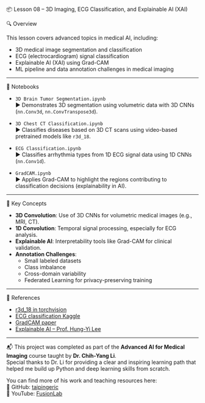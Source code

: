 📦 Lesson 08 – 3D Imaging, ECG Classification, and Explainable AI (XAI)

🔍 Overview

This lesson covers advanced topics in medical AI, including:

- 3D medical image segmentation and classification
- ECG (electrocardiogram) signal classification
- Explainable AI (XAI) using Grad-CAM
- ML pipeline and data annotation challenges in medical imaging

---


 📘 Notebooks

- `3D Brain Tumor Segmentation.ipynb`  
  ▶️ Demonstrates 3D segmentation using volumetric data with 3D CNNs (`nn.Conv3d`, `nn.ConvTranspose3d`).

- `3D Chest CT Classification.ipynb`  
  ▶️ Classifies diseases based on 3D CT scans using video-based pretrained models like `r3d_18`.

- `ECG Classification.ipynb`  
  ▶️ Classifies arrhythmia types from 1D ECG signal data using 1D CNNs (`nn.Conv1d`).

- `GradCAM.ipynb`  
  ▶️ Applies Grad-CAM to highlight the regions contributing to classification decisions (explainability in AI).

---

🎯 Key Concepts

- **3D Convolution**: Use of 3D CNNs for volumetric medical images (e.g., MRI, CT).
- **1D Convolution**: Temporal signal processing, especially for ECG analysis.
- **Explainable AI**: Interpretability tools like Grad-CAM for clinical validation.
- **Annotation Challenges**:
  - Small labeled datasets
  - Class imbalance
  - Cross-domain variability
  - Federated Learning for privacy-preserving training

---
🔗 References

- [r3d_18 in torchvision](https://pytorch.org/vision/stable/models/generated/torchvision.models.video.r3d_18.html)
- [ECG classification Kaggle](https://www.kaggle.com/c/sai-ecg-classification)
- [GradCAM paper](https://arxiv.org/abs/1610.02391)
- [Explainable AI – Prof. Hung-Yi Lee](https://speech.ee.ntu.edu.tw/~hylee/ml/2021-spring.html)

---

📬 This project was completed as part of the **Advanced AI for Medical Imaging** course taught by **Dr. Chih-Yang Li**.  
Special thanks to Dr. Li for providing a clear and inspiring learning path that helped me build up Python and deep learning skills from scratch.

You can find more of his work and teaching resources here:  
📘 GitHub: [taipingeric](https://github.com/taipingeric)  
🎥 YouTube: [FusionLab](https://www.youtube.com/@fusionlab7360)  



